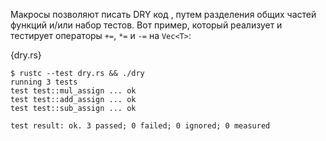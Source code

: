 Макросы позволяют писать DRY код , путем разделения общих частей функций
и/или набор тестов. Вот пример, который реализует и тестирует операторы
`+=`, `*=` и `-=` на `Vec<T>`:

{dry.rs}

```
$ rustc --test dry.rs && ./dry
running 3 tests
test test::mul_assign ... ok
test test::add_assign ... ok
test test::sub_assign ... ok

test result: ok. 3 passed; 0 failed; 0 ignored; 0 measured
```
